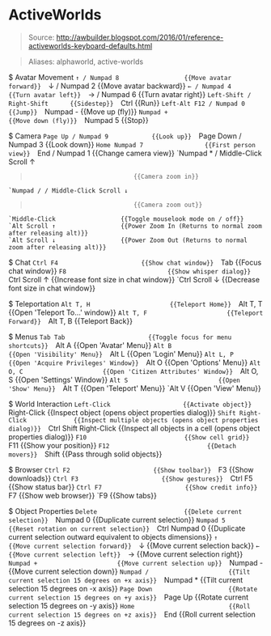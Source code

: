 # ActiveWorlds

> Source: http://awbuilder.blogspot.com/2016/01/reference-activeworlds-keyboard-defaults.html

> Aliases: alphaworld, active-worlds

$ Avatar Movement
    `↑ / Numpad 8                  {{Move avatar forward}} 
    `↓ / Numpad 2                  {{Move avatar backward}} 
    `← / Numpad 4                  {{Turn avatar left}} 
    `→ / Numpad 6                  {{Turn avatar right}} 
    `Left-Shift / Right-Shift      {{Sidestep}} 
    `Ctrl                          {{Run}} 
    `Left-Alt F12 / Numpad 0       {{Jump}} 
    `Numpad -                      {{Move up (fly)}} 
    `Numpad +                      {{Move down (fly)}} 
    `Numpad 5                      {{Stop}} 

$ Camera
    `Page Up / Numpad 9            {{Look up}} 
    `Page Down / Numpad 3          {{Look down}} 
    `Home Numpad 7                 {{First person view}} 
    `End / Numpad 1                {{Change camera view}} 
    `Numpad * / Middle-Click Scroll ↑
>                                  {{Camera zoom in}} 
    `Numpad / / Middle-Click Scroll ↓
>                                  {{Camera zoom out}} 
    `Middle-Click                  {{Toggle mouselook mode on / off}} 
    `Alt Scroll ↑                  {{Power Zoom In (Returns to normal zoom after releasing alt)}} 
    `Alt Scroll ↓                  {{Power Zoom Out (Returns to normal zoom after releasing alt)}} 

$ Chat
    `Ctrl F4                       {{Show chat window}} 
    `Tab                           {{Focus chat window}} 
    `F8                            {{Show whisper dialog}} 
    `Ctrl Scroll ↑                 {{Increase font size in chat window}} 
    `Ctrl Scroll ↓                 {{Decrease font size in chat window}} 

$ Teleportation
    `Alt T, H                      {{Teleport Home}} 
    `Alt T, T                      {{Open 'Teleport To...' window}} 
    `Alt T, F                      {{Teleport Forward}} 
    `Alt T, B                      {{Teleport Back}} 

$ Menus
    `Tab Tab                       {{Toggle focus for menu shortcuts}} 
    `Alt A                         {{Open 'Avatar' Menu}} 
    `Alt B                         {{Open 'Visibility' Menu}} 
    `Alt L                         {{Open 'Login' Menu}} 
    `Alt L, P                      {{Open 'Acquire Privileges' Window}} 
    `Alt O                         {{Open 'Options' Menu}} 
    `Alt O, C                      {{Open 'Citizen Attributes' Window}} 
    `Alt O, S                      {{Open 'Settings' Window}} 
    `Alt S                         {{Open 'Show' Menu}} 
    `Alt T                         {{Open 'Teleport' Menu}} 
    `Alt V                         {{Open 'View' Menu}} 

$ World Interaction
    `Left-Click                    {{Activate object}} 
    `Right-Click                   {{Inspect object (opens object properties dialog)}} 
    `Shift Right-Click             {{Inspect multiple objects (opens object properties dialog)}} 
    `Ctrl Shift Right-Click        {{Inspect all objects in a cell (opens object properties dialog)}} 
    `F10                           {{Show cell grid}} 
    `F11                           {{Show your position}} 
    `F12                           {{Detach movers}} 
    `Shift                         {{Pass through solid objects}} 

$ Browser
    `Ctrl F2                       {{Show toolbar}} 
    `F3                            {{Show downloads}} 
    `Ctrl F3                       {{Show gestures}} 
    `Ctrl F5                       {{Show status bar}} 
    `Ctrl F7                       {{Show credit info}} 
    `F7                            {{Show web browser}} 
    `F9                            {{Show tabs}} 

$ Object Properties
    `Delete                        {{Delete current selection}} 
    `Numpad 0                      {{Duplicate current selection}} 
    `Numpad 5                      {{Reset rotation on current selection}} 
    `Ctrl Numpad 0                 {{Duplicate current selection outward equivalent to objects dimensions}} 
    `↑                             {{Move current selection forward}} 
    `↓                             {{Move current selection back}} 
    `←                             {{Move current selection left}} 
    `→                             {{Move current selection right}} 
    `Numpad +                      {{Move current selection up}} 
    `Numpad -                      {{Move current selection down}} 
    `Numpad /                      {{Tilt current selection 15 degrees on +x axis}} 
    `Numpad *                      {{Tilt current selection 15 degrees on -x axis}} 
    `Page Down                     {{Rotate current selection 15 degrees on +y axis}} 
    `Page Up                       {{Rotate current selection 15 degrees on -y axis}} 
    `Home                          {{Roll current selection 15 degrees on +z axis}} 
    `End                           {{Roll current selection 15 degrees on -z axis}} 

